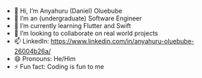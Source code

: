 - 👋 Hi, I’m Anyahuru (Daniel) Oluebube
- 👀 I’m an (undergraduate) Software Engineer
- 🌱 I’m currently learning Flutter and Swift
- 💞️ I’m looking to collaborate on real world projects
- 📫 LinkedIn: https://www.linkedin.com/in/anyahuru-oluebube-26004b26a/
- 😄 Pronouns: He/Him
- ⚡ Fun fact: Coding is fun to me

<!---
MrDaniel07/MrDaniel07 is a ✨ special ✨ repository because its `README.md` (this file) appears on your GitHub profile.
You can click the Preview link to take a look at your changes.
--->
